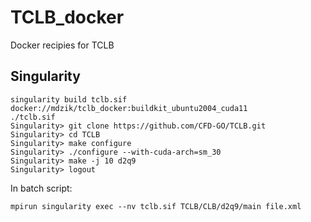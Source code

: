 # TCLB_docker
Docker recipies for TCLB

## Singularity
```
singularity build tclb.sif docker://mdzik/tclb_docker:buildkit_ubuntu2004_cuda11
./tclb.sif
Singularity> git clone https://github.com/CFD-GO/TCLB.git
Singularity> cd TCLB
Singularity> make configure
Singularity> ./configure --with-cuda-arch=sm_30
Singularity> make -j 10 d2q9
Singularity> logout
```

In batch script:
```
mpirun singularity exec --nv tclb.sif TCLB/CLB/d2q9/main file.xml
```
